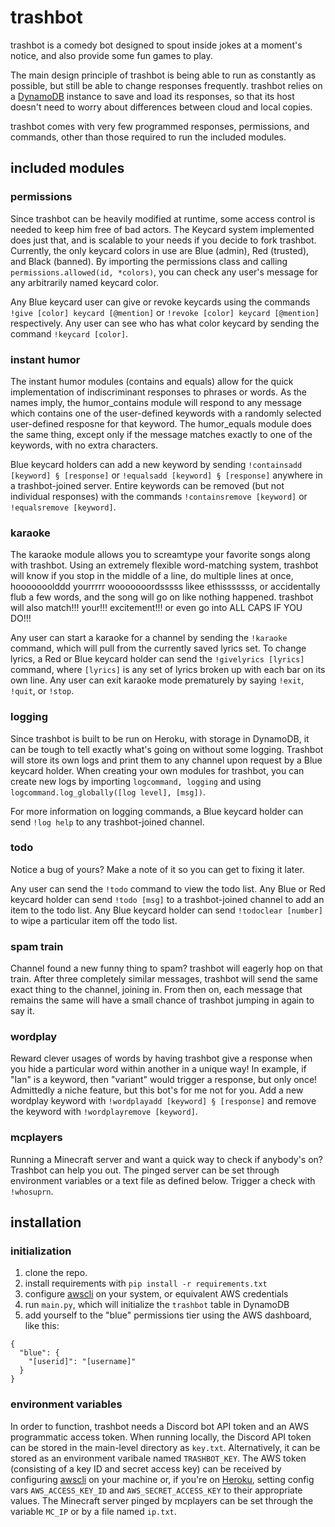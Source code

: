 # trashbot
trashbot is a comedy bot designed to spout inside jokes at a moment's notice, and also provide some fun games to play.

The main design principle of trashbot is being able to run as constantly as possible, but still be able to change responses frequently. trashbot relies on a [DynamoDB](https://aws.amazon.com/dynamodb/) instance to save and load its responses, so that its host doesn't need to worry about differences between cloud and local copies.

trashbot comes with very few programmed responses, permissions, and commands, other than those required to run the included modules.

## included modules

### permissions
Since trashbot can be heavily modified at runtime, some access control is needed to keep him free of bad actors. The Keycard system implemented does just that, and is scalable to your needs if you decide to fork trashbot. Currently, the only keycard colors in use are Blue (admin), Red (trusted), and Black (banned). By importing the permissions class and calling ``permissions.allowed(id, *colors)``, you can check any user's message for any arbitrarily named keycard color.

Any Blue keycard user can give or revoke keycards using the commands ``!give [color] keycard [@mention]`` or ``!revoke [color] keycard [@mention]`` respectively. Any user can see who has what color keycard by sending the command ``!keycard [color]``.

### instant humor
The instant humor modules (contains and equals) allow for the quick implementation of indiscriminant responses to phrases or words. As the names imply, the humor_contains module will respond to any message which contains one of the user-defined keywords with a randomly selected user-defined resposne for that keyword. The humor_equals module does the same thing, except only if the message matches exactly to one of the keywords, with no extra characters.

Blue keycard holders can add a new keyword by sending ``!containsadd [keyword] § [response]`` or ``!equalsadd [keyword] § [response]`` anywhere in a trashbot-joined server. Entire keywords can be removed (but not individual responses) with the commands ``!containsremove [keyword]`` or ``!equalsremove [keyword]``.

### karaoke
The karaoke module allows you to screamtype your favorite songs along with trashbot. Using an extremely flexible word-matching system, trashbot will know if you stop in the middle of a line, do multiple lines at once, hooooooolddd yourrrrr wooooooordsssss likee ethisssssss, or accidentally flub a few words, and the song will go on like nothing happened. trashbot will also match!!! your!!! excitement!!! or even go into ALL CAPS IF YOU DO!!!

Any user can start a karaoke for a channel by sending the ``!karaoke`` command, which will pull from the currently saved lyrics set. To change lyrics, a Red or Blue keycard holder can send the ``!givelyrics [lyrics]`` command, where ``[lyrics]`` is any set of lyrics broken up with each bar on its own line. Any user can exit karaoke mode prematurely by saying ``!exit``, ``!quit``, or ``!stop``.

### logging
Since trashbot is built to be run on Heroku, with storage in DynamoDB, it can be tough to tell exactly what's going on without some logging. Trashbot will store its own logs and print them to any channel upon request by a Blue keycard holder. When creating your own modules for trashbot, you can create new logs by importing ``logcommand, logging`` and using ``logcommand.log_globally([log level], [msg])``.

For more information on logging commands, a Blue keycard holder can send ``!log help`` to any trashbot-joined channel.

### todo
Notice a bug of yours? Make a note of it so you can get to fixing it later.

Any user can send the ``!todo`` command to view the todo list. Any Blue or Red keycard holder can send ``!todo [msg]`` to a trashbot-joined channel to add an item to the todo list. Any Blue keycard holder can send ``!todoclear [number]`` to wipe a particular item off the todo list.

### spam train
Channel found a new funny thing to spam? trashbot will eagerly hop on that train. After three completely similar messages, trashbot will send the same exact thing to the channel, joining in. From then on, each message that remains the same will have a small chance of trashbot jumping in again to say it.

### wordplay
Reward clever usages of words by having trashbot give a response when you hide a particular word within another in a unique way! In example, if "Ian" is a keyword, then "variant" would trigger a response, but only once! Admittedly a niche feature, but this bot's for me not for you. Add a new wordplay keyword with ``!wordplayadd [keyword] § [response]`` and remove the keyword with ``!wordplayremove [keyword]``.

### mcplayers
Running a Minecraft server and want a quick way to check if anybody's on? Trashbot can help you out. The pinged server can be set through environment variables or a text file as defined below. Trigger a check with ``!whosuprn``.

## installation

### initialization

1. clone the repo.
2. install requirements with ``pip install -r requirements.txt``
3. configure [awscli](https://github.com/aws/aws-cli) on your system, or equivalent AWS credentials
4. run ``main.py``, which will initialize the ``trashbot`` table in DynamoDB
5. add yourself to the "blue" permissions tier using the AWS dashboard, like this:
```
{
  "blue": {
    "[userid]": "[username]"
  }
}
```

### environment variables

In order to function, trashbot needs a Discord bot API token and an AWS programmatic access token. When running locally, the Discord API token can be stored in the main-level directory as ``key.txt``. Alternatively, it can be stored as an environment varibale named ``TRASHBOT_KEY``. The AWS token (consisting of a key ID and secret access key) can be received by configuring [awscli](https://github.com/aws/aws-cli) on your machine or, if you're on [Heroku](https://www.heroku.com), setting config vars ``AWS_ACCESS_KEY_ID`` and ``AWS_SECRET_ACCESS_KEY`` to their appropriate values. The Minecraft server pinged by mcplayers can be set through the variable ``MC_IP`` or by a file named ``ip.txt``.